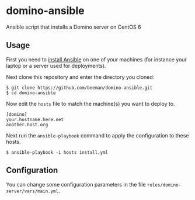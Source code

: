 # domino-ansible

Ansible script that installs a Domino server on CentOS 6 

## Usage

First you need to [install Ansible](http://docs.ansible.com/intro_installation.html) on one of your machines (for instance your laptop or a server used for deployments).

Next clone this repository and enter the directory you cloned:

    $ git clone https://github.com/beeman/domino-ansible.git
    $ cd domino-ansible

Now edit the `hosts` file to match the machine(s) you want to deploy to.

    [domino]
    your.hostname.here.net
    another.host.org

Next run the `ansible-playbook` command to apply the configuration to these hosts.

    $ ansible-playbook -i hosts install.yml

## Configuration

You can change some configuration parameters in the file `roles/domino-server/vars/main.yml`. 
